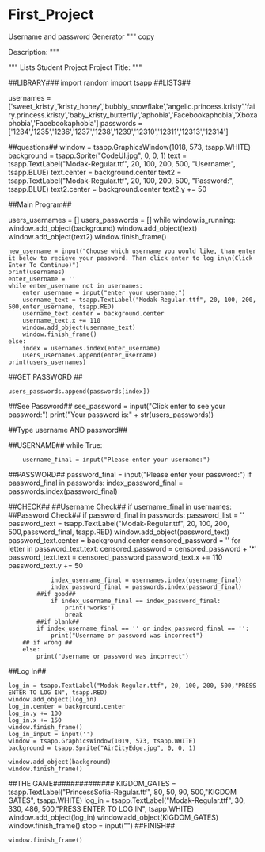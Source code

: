 # First_Project
Username and password Generator
"""
copy

Description:
"""

"""
Lists
Student Project
Project Title:
"""

##LIBRARY###
import random
import tsapp
##LISTS##

usernames =['sweet_kristy','kristy_honey','bubbly_snowflake','angelic.princess.kristy','fairy.princess.kristy','baby_kristy_butterfly','aphobia','Facebookaphobia','Xboxaphobia','Facebookaphobia']
passwords = ['1234','1235','1236','1237','1238','1239','12310','12311','12313','12314']

##questions##
window = tsapp.GraphicsWindow(1018, 573, tsapp.WHITE)
background = tsapp.Sprite("CodeUI.jpg", 0, 0, 1)
text = tsapp.TextLabel("Modak-Regular.ttf", 20, 100, 200, 500, "Username:", tsapp.BLUE)
text.center = background.center
text2 = tsapp.TextLabel("Modak-Regular.ttf", 20, 100, 200, 500, "Password:", tsapp.BLUE)
text2.center = background.center
text2.y += 50

##Main Program##

users_usernames = []
users_passwords = []
while window.is_running:
    window.add_object(background)
    window.add_object(text)
    window.add_object(text2)
    window.finish_frame()
    
    new_username = input("Choose which username you would like, than enter it below to recieve your password. Than click enter to log in\n(Click Enter To Continue)")
    print(usernames)
    enter_username = ''
    while enter_username not in usernames:
        enter_username = input("enter your username:")
        username_text = tsapp.TextLabel("Modak-Regular.ttf", 20, 100, 200, 500,enter_username, tsapp.RED)
        username_text.center = background.center
        username_text.x += 110
        window.add_object(username_text)
        window.finish_frame()
    else:
        index = usernames.index(enter_username)
        users_usernames.append(enter_username)
    print(users_usernames)     
##GET PASSWORD ##

    users_passwords.append(passwords[index])
    
##See Password##
    see_password = input("Click enter to see your password:")
    print("Your password is:" + str(users_passwords))


##Type username AND password##

##USERNAME##
    while True:
        
        username_final = input("Please enter your username:")
        
##PASSWORD##
        password_final = input("Please enter your password:")
        if password_final in passwords:
            index_password_final = passwords.index(password_final)
        
##CHECK##
        ##Username Check##
        if username_final in usernames:
            ##Password Check##
            if password_final in passwords:
                password_list = ''
                password_text = tsapp.TextLabel("Modak-Regular.ttf", 20, 100, 200, 500,password_final, tsapp.RED)
                window.add_object(password_text)
                password_text.center = background.center
                censored_password = ''
                for letter in password_text.text:
                    censored_password = censored_password + '*'
                password_text.text = censored_password
                password_text.x += 110
                password_text.y += 50
                
                index_username_final = usernames.index(username_final)
                index_password_final = passwords.index(password_final)
            ##if good##
                if index_username_final == index_password_final:
                    print('works')
                    break
            ##if blank##
            if index_username_final == '' or index_password_final == '':
                print("Username or password was incorrect")
        ## if wrong ##
        else:
            print("Username or password was incorrect")
    
##Log In## 

    log_in = tsapp.TextLabel("Modak-Regular.ttf", 20, 100, 200, 500,"PRESS ENTER TO LOG IN", tsapp.RED)
    window.add_object(log_in)
    log_in.center = background.center
    log_in.y += 100
    log_in.x += 150
    window.finish_frame()
    log_in_input = input('')
    window = tsapp.GraphicsWindow(1019, 573, tsapp.WHITE)
    background = tsapp.Sprite("AirCityEdge.jpg", 0, 0, 1)

    window.add_object(background)
    window.finish_frame()
##THE GAME##############
    KIGDOM_GATES = tsapp.TextLabel("PrincessSofia-Regular.ttf", 80, 50, 90, 500,"KIGDOM GATES", tsapp.WHITE)
    log_in = tsapp.TextLabel("Modak-Regular.ttf", 30, 330, 486, 500,"PRESS ENTER TO LOG IN", tsapp.WHITE)
    window.add_object(log_in)
    window.add_object(KIGDOM_GATES)
    window.finish_frame()
    stop = input("")
##FINISH##

    window.finish_frame()
